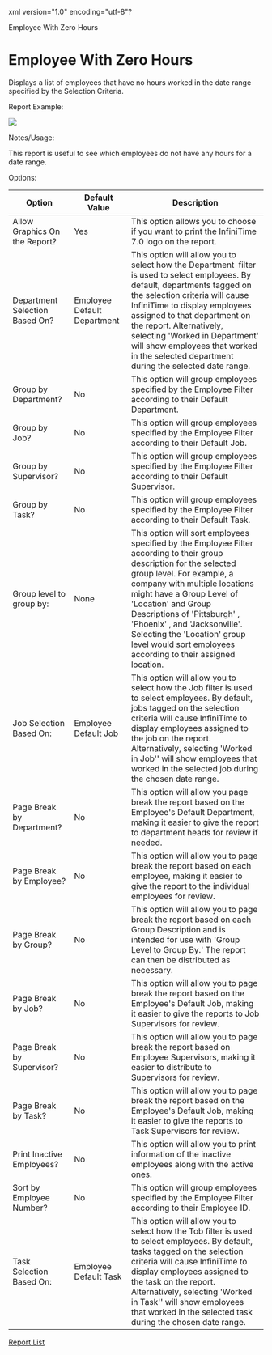 xml version="1.0" encoding="utf-8"?





Employee With Zero Hours




# Employee With Zero Hours

Displays a list of employees that have no hours worked in the date range specified by the Selection Criteria.

Report Example:

![](/img/Employee_With_Zero_Hours.gif)

Notes/Usage:

This report is useful to see which employees do not have any hours for a date range.

Options:

 | Option | Default Value | Description | 
| --- | --- | --- |
 | Allow Graphics On the Report? | Yes | This option allows you to choose if you want to print the InfiniTime 7.0 logo on the report. | 
 | Department Selection Based On? | Employee Default Department | This option will allow you to select how the Department  filter is used to select employees. By default, departments tagged on the selection criteria will cause InfiniTime to display employees assigned to that department on the report. Alternatively, selecting 'Worked in Department' will show employees that worked in the selected department during the selected date range. | 
 | Group by Department? | No | This option will group employees specified by the Employee Filter according to their Default Department. | 
 | Group by Job? | No | This option will group employees specified by the Employee Filter according to their Default Job. | 
 | Group by Supervisor? | No | This option will group employees specified by the Employee Filter according to their Default Supervisor. | 
 | Group by Task? | No | This option will group employees specified by the Employee Filter according to their Default Task. | 
 | Group level to group by: | None | This option will sort employees specified by the Employee Filter according to their group description for the selected group level. For example, a company with multiple locations might have a Group Level of 'Location' and Group Descriptions of 'Pittsburgh' , 'Phoenix' , and 'Jacksonville'. Selecting the 'Location' group level would sort employees according to their assigned location. | 
 | Job Selection Based On: | Employee Default Job | This option will allow you to select how the Job filter is used to select employees. By default, jobs tagged on the selection criteria will cause InfiniTime to display employees assigned to the job on the report. Alternatively, selecting 'Worked in Job'' will show employees that worked in the selected job during the chosen date range. | 
 | Page Break by Department? | No | This option will allow you page break the report based on the Employee's Default Department, making it easier to give the report to department heads for review if needed. | 
 | Page Break by Employee? | No | This option will allow you to page break the report based on each employee, making it easier to give the report to the individual employees for review. | 
 | Page Break by Group? | No | This option will allow you to page break the report based on each Group Description and is intended for use with 'Group Level to Group By.' The report can then be distributed as necessary. | 
 | Page Break by Job? | No | This option will allow you to page break the report based on the Employee's Default Job, making it easier to give the reports to Job Supervisors for review. | 
 | Page Break by Supervisor? | No | This option will allow you to page break the report based on Employee Supervisors, making it easier to distribute to Supervisors for review. | 
 | Page Break by Task? | No | This option will allow you to page break the report based on the Employee's Default Job, making it easier to give the reports to Task Supervisors for review. | 
 | Print Inactive Employees? | No | This option will allow you to print information of the inactive employees along with the active ones. | 
 | Sort by Employee Number? | No | This option will group employees specified by the Employee Filter according to their Employee ID. | 
 | Task Selection Based On: | Employee Default Task | This option will allow you to select how the Tob filter is used to select employees. By default, tasks tagged on the selection criteria will cause InfiniTime to display employees assigned to the task on the report. Alternatively, selecting 'Worked in Task'' will show employees that worked in the selected task during the chosen date range. | 

[Report List](../Report_List.md)